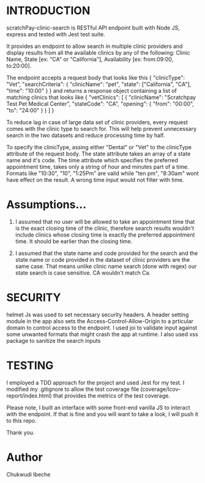 # INTRODUCTION

scratchPay-clinic-search is RESTful API endpoint built with Node JS, express and tested with Jest test suite.

It provides an endpoint to allow search in multiple clinic providers and display results from all the available clinics by any of the following: Clinic Name, State [ex: "CA" or "California"], Availability [ex: from:09:00, to:20:00].

The endpoint accepts a request body that looks like this
{
"clinicType": "Vet",
"searchCriteria": {
"clinicName": "pet",
"state": ["California", "CA"],
"time": "10:00"
}
}
and returns a response object containing a list of matching clinics that looks like
{
"vetClinics": [
{
"clinicName": "Scratchpay Test Pet Medical Center",
"stateCode": "CA",
"opening": {
"from": "00:00",
"to": "24:00"
}
}
]
}

To reduce lag in case of large data set of clinic providers, every request comes with the clinic type to search for. This will help prevent unnecessary search in the two datasets and reduce processing time by half.

To specify the clinicType, assing either "Dental" or "Vet" to the clinicType attribute of the request body.
The state attribute takes an array of a state name and it's code.
The time attribute which specifies the preferred appointment time, takes only a string of hour and minutes part of a time. Formats like "10:30", "10", "1:25Pm" are valid while "ten pm", "8:30am" wont have effect on the result. A wrong time input would not filter with time.

# Assumptions...

1. I assumed that no user will be allowed to take an appointment time that is the exact closing time of the clinic, therefore search results wouldn't include clinics whose closing time is exactly the preferred appointment time. It should be earlier than the closing time.

2. I assumed that the state name and code provided for the search and the state name or code provided in the dataset of clinic providers are the same case. That means unlike clinic name search (done with regex) our state search is case sensitive. CA wouldn't match Ca.

# SECURITY

helmet Js was used to set necessary security headers.
A header setting module in the app also sets the Access-Control-Allow-Origin to a prticular domain to control access to the endpoint.
I used joi to validate input against some unwanted formats that might crash the app at runtime.
I also used xss package to sanitize the search inputs

# TESTING

I employed a TDD approach for the project and used Jest for my test.
I modified my .gitignore to allow the test coverage file (coverage/lcov-report/index.html) that provides the metrics of the test coverage.

Please note, I built an interface with some front-end vanilla JS to interact with the endpoint. If that is fine and you will want to take a look, I will push it to this repo.

Thank you.

# Author

Chukwudi Ibeche
